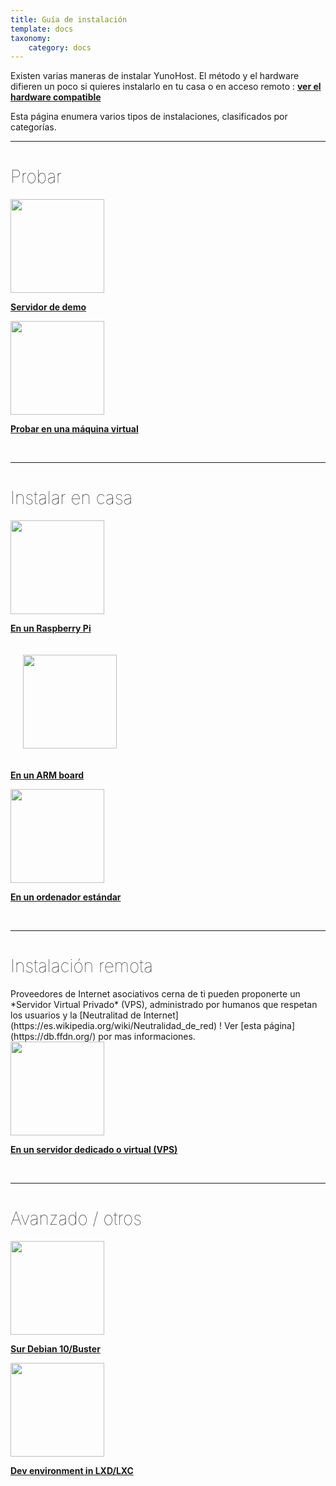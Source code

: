 ```yaml
---
title: Guía de instalación
template: docs
taxonomy:
    category: docs
---
```


Existen varias maneras de instalar YunoHost. El método y el hardware difieren un poco si quieres instalarlo en tu casa o en acceso remoto : **[ver el hardware compatible](/hardware)**

Esta página enumera varios tipos de instalaciones, clasificados por categorías.

---

<h1 style="font-weight: 100">Probar</h1>

<div class="row">

<div class="col col-md-3 text-center">
<a href="/try"><img height=150 src="/images/logo.png" style="vertical-align:bottom"><b><p>Servidor de demo</p></b></a>
</div>

<div class="col col-md-3 text-center">
<a href="/install_on_virtualbox"><img src="/images/virtualbox.png" height=150 style="vertical-align:bottom"><b><p>Probar en una máquina virtual</p></b></a>
</div>

</div>

<br>

---

<h1 style="font-weight: 100">Instalar en casa</h1>

<div class="row">

<div class="col col-md-3 text-center">
<a href="/install_on_raspberry"><img src="/images/raspberrypi.jpg" height=150 style="vertical-align:bottom"><b><p>En un Raspberry Pi</p></b></a>
</div>

<div class="col col-md-3 text-center">
<a href="/install_on_arm_board"><img src="/images/olinuxino.jpg" height=150 style="vertical-align:bottom; padding:20px"><b><p>En un ARM board</p></b></a>
</div>

<div class="col col-md-3 text-center">
<a href="/install_iso"><img src="/images/computer.png" height=150 style="vertical-align:bottom"><b><p>En un ordenador estándar</p></b></a>
</div>

</div>

<br>

---

<h1 style="font-weight: 100">Instalación remota</h1>

<div class="alert alert-info" markdown="1">
<span class="glyphicon glyphicon-heart"></span> Proveedores de Internet asociativos cerna de ti pueden proponerte un *Servidor Virtual Privado* (VPS), administrado por humanos que respetan los usuarios y la [Neutralitad de Internet](https://es.wikipedia.org/wiki/Neutralidad_de_red) ! Ver [esta página](https://db.ffdn.org/) por mas informaciones.
</div>

<div class="row">

<div class="block-center text-center">
<a href="/install_on_vps"><img src="/images/vps.png" height=150 style="vertical-align:bottom; text-align:center"><b><p>En un servidor dedicado o virtual (VPS)</p></b></a>
</div>

</div>

<br>

---

<h1 style="font-weight: 100">Avanzado / otros</h1>

<div class="row">

<div class="col col-md-3 text-center">
<a href="/install_on_debian"><img height=150 src="/images/debian-logo.png" style="vertical-align:bottom">
<b><p>Sur Debian 10/Buster</p></b></a>
</div>

<div class="col col-md-3 text-center">
<a href="/dev"><img src="/images/lxc.png" height=150 style="vertical-align:bottom"><b><p>Dev environment in LXD/LXC</p></b></a>
</div>


</div>
